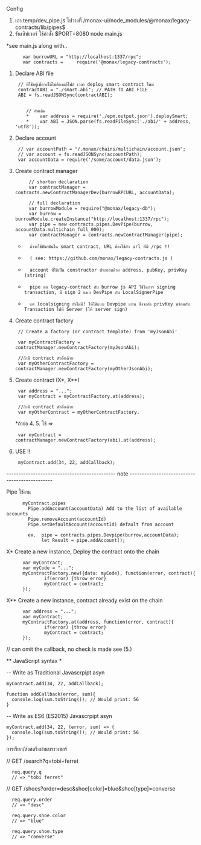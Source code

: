  Config
 1. เอา temp/dev_pipe.js ไปวางที่ /monax-ui/node_modules/@monax/legacy-contracts/lib/pipes$
 2. รันเซิฟเวอร์ ใช้คำสั่ง $PORT=8080 node main.js

*see main.js along with..

          var burrowURL = "http://localhost:1337/rpc";
          var contracts =     require('@monax/legacy-contracts');

  1. Declare ABI file
    
          // ที่ใช้อยู่เพื่อจะได้ไม่ต้องแก้ไฟล์ เวลา deploy smart contract ใหม่
          contractABI = "./smart.abi"; // PATH TO ABI FILE
          ABI = fs.readJSONSync(contractABI);
          
         
             // อันเดิม
             *    var address = require('./epm.output.json').deploySmart;
             *    var ABI = JSON.parse(fs.readFileSync('./abi/' + address, 'utf8'));


  2. Declare account
  
          // var accountPath = "/.monax/chains/multichain/account.json";
          // var account = fs.readJSONSync(accountPath);
          var accountData = require('/some/account/data.json');


  3. Create contract manager
  
              // shorten declaration
              var contractManager = contracts.newContractManagerDev(burrowRPCURL, accountData);
              
              // full declaration
              var burrowModule = require("@monax/legacy-db");
              var burrow = burrowModule.createInstance("http://localhost:1337/rpc");
              var pipe = new contracts.pipes.DevPipe(burrow, accountData.multichain_full_000);
              var contractManager = contracts.newContractManager(pipe);

      *       ถ้าจะใช้ฟังก์ชันใน smart contract, URL ต้องใช้ตัว url ที่มี /rpc !! 
      *       ( see: https://github.com/monax/legacy-contracts.js )
      *       account ที่ใช้เป็น constructor ประกอบด้วย address, pubKey, privKey (string)
      *       pipe ต่อ legacy-contract กับ burrow js API ใช้ในการ signing transaction, มี sign 2 แบบ DevPipe กับ LocalSignerPipe
      *       แต่ localsigning ยังไม่มี! ให้ใช้แบบ Devpipe แทน ซึ่งจะส่ง privKey พร้อมกับ Transaction ไปที่ Server (ให้ server sign)

  4. Create contract factory 
  
          // Create a factory (or contract template) from 'myJsonAbi'
          
          var myContractFactory = contractManager.newContractFactory(myJsonAbi);
          
          //ถ้ามี contract ตัวอื่นด้วย
          var myOtherContractFactory = contractManager.newContractFactory(myOtherJsonAbi);

  5. Create contract (X*, X**)
  
          var address = "...";
          var myContract = myContractFactory.at(address);
          
          //ถ้ามี contract ตัวอื่นด้วย
          var myOtherContract = myOtherContractFactory.

       *ถ้าย่อ 4. 5. ใช้ => 
       
          var myContract = contractManager.newContractFactory(abi).at(address);

  6. USE !!
  
          myContract.add(34, 22, addCallback);

--------------------------------------------- note ----------------------------------------------

Pipe ใช้งาน

          myContract.pipes
            Pipe.addAccount(accountData) Add to the list of available accounts
            Pipe.removeAccount(accountId)
            Pipe.setDefaultAccount(accountId) default from account
            
            ex.  pipe = contracts.pipes.Devpipe(burrow,accountData);
                 let Result = pipe.addAccount();



X* Create a new instance, Deploy the contract onto the chain

          var myContract;
          var myCode = "...";
          myContractFactory.new({data: myCode}, function(error, contract){
                  if(error) {throw error}
                  myContract = contract;
          });

X** Create a new instance, contract already exist on the chain

          var address = "...";
          var myContract;
          myContractFactory.at(address, function(error, contract){
                  if(error) {throw error}
                  myContract = contract;
          });
  // can omit the callback, no check is made see (5.)

** JavaScript syntax *

-- Write as Traditional Javascrpipt asyn

    myContract.add(34, 22, addCallback);

    function addCallback(error, sum){
      console.log(sum.toString()); // Would print: 56
    }

-- Write as ES6 (ES2015) Javascrpipt asyn

    myContract.add(34, 22, (error, sum) => {
      console.log(sum.toString()); // Would print: 56
    });




การเรียก/ส่งสตริงผ่านบราวเซอร์

// GET /search?q=tobi+ferret

      req.query.q
      // => "tobi ferret"

// GET /shoes?order=desc&shoe[color]=blue&shoe[type]=converse

      req.query.order     
      // => "desc"

      req.query.shoe.color
      // => "blue"

      req.query.shoe.type
      // => "converse"



